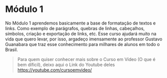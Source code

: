 
# Módulo 1

No Módulo 1 aprendemos basicamente a base de formatação de textos e links. Como exemplo de parágrafos, quebras de linhas, cabeçalhos, símbolos, criação e exportação de links, etc. Esse curso ajudará muito na vida que quero levar, por isso, argadeço imensamente ao professor Gustavo Guanabara que traz esse conhecimento para milhares de alunos em todo o Brasil.

> Para quem quiser conhecer mais sobre o Curso em Vídeo (O que é bem díficil), deixo aqui o Link do Youtube deles <a href="https://youtube.com/cursoemvideo/">https://youtube.com/cursoemvideo/</a>
